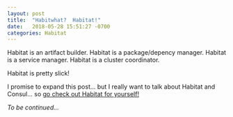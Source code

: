 ```yaml
---
layout: post
title:  "Habitwhat?  Habitat!"
date:   2018-05-28 15:51:27 -0700
categories: Habitat
---
```


Habitat is an artifact builder.  Habitat is a package/depency manager.  Habitat is a service manager.  Habitat is a cluster coordinator.

Habitat is pretty slick!

I promise to expand this post... but I really want to talk about Habitat and Consul...  so [go check out Habitat for yourself!](https://www.habitat.sh/learn/)

_To be continued..._
